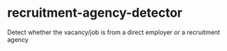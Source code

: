 # recruitment-agency-detector
Detect whether the vacancy/job is from a direct employer or a recruitment agency
